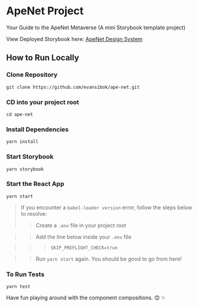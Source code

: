 # ApeNet Project
Your Guide to the ApeNet Metaverse (A mini Storybook template project)

View Deployed Storybook here: [ApeNet Design System](https://6187d0ec016a71003aa23121-twlxcsuwkl.chromatic.com)
## How to Run Locally

### Clone Repository
```
git clone https://github.com/evansibok/ape-net.git
```

### CD into your project root
```
cd ape-net
```

### Install Dependencies
```
yarn install
```

### Start Storybook
```
yarn storybook
```

### Start the React App
```
yarn start
```

> If you encounter a `babel-loader version` error, follow the steps below to resolve:
>> Create a `.env` file in your project root

>> Add the line below inside your `.env` file

>>> ```SKIP_PREFLIGHT_CHECK=true```

>> Run `yarn start` again. You should be good to go from here!

### To Run Tests
```
yarn test
```

Have fun playing around with the component compositions. 😊 ✨
